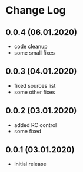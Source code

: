 # Change Log

## 0.0.4 (06.01.2020)
- code cleanup
- some small fixes

## 0.0.3 (04.01.2020)
- fixed sources list
- some other fixes

## 0.0.2 (03.01.2020)
- added RC  control
- some fixed

## 0.0.1 (03.01.2020)
- Initial release
